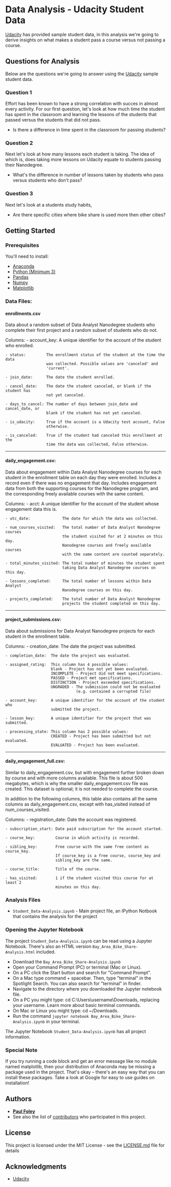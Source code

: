# Data Analysis - Udacity Student Data

[Udacity](https://www.udacity.com/) has provided sample student data, in this analysis we're going to derive insights on what makes a student pass a course versus not passing a course.


## Questions for Analysis
Below are the questions we're going to answer using the [Udacity](https://www.udacity.com/) sample student data. 

### Question 1

Effort has been known to have a strong correlation with succes in almost every activity. For our first question, let's look at how much time the student has spent in the classroom and learning the lessons of the students that passed versus the students that did not pass.

* Is there a difference in time spent in the classroom for passing students?

### Question 2

Next let's look at how many lessons each student is taking. The idea of which is, does taking more lessons on Udacity equate to students passing their Nanodegree.

* What's the difference in number of lessons taken by students who pass versus students who don't pass?

### Question 3

Next let's look at a students study habits, 

* Are there specific cities where bike share is used more then other cities?


## Getting Started

### Prerequisites
You'll need to install:

* [Anaconda](https://www.continuum.io/downloads)
* [Python (Minimum 3)](https://www.continuum.io/blog/developer-blog/python-3-support-anaconda)
* [Pandas](https://anaconda.org/anaconda/pandas)
* [Numpy](https://anaconda.org/anaconda/numpy)
* [Matplotlib](https://anaconda.org/anaconda/matplotlib)

### Data Files:

#### enrollments.csv

Data about a random subset of Data Analyst Nanodegree students who complete
their first project and a random subset of students who do not.

Columns:
    - account_key:    A unique identifier for the account of the student who
                     enrolled.

    - status:         The enrollment status of the student at the time the data
                      was collected. Possible values are 'canceled' and
                      'current'.

    - join_date:      The date the student enrolled.

    - cancel_date:    The date the student canceled, or blank if the student has
                      not yet canceled.

    - days_to_cancel: The number of days between join_date and cancel_date, or
                      blank if the student has not yet canceled.

    - is_udacity:     True if the account is a Udacity test account, False
                      otherwise.

    - is_canceled:    True if the student had canceled this enrollment at the
                      time the data was collected, False otherwise.

-------------------------------------------------------------------------------

#### daily_engagement.csv:

Data about engagement within Data Analyst Nanodegree courses for each student in
the enrollment table on each day they were enrolled. Includes a record even if
there was no engagement that day. Includes engagement data from both the
supporting courses for the Nanodegree program, and the corresponding freely
available courses with the same content.

Columns:
    - acct:                  A unique identifier for the account of the student
                             whose engagement data this is.

    - utc_date:              The date for which the data was collected.

    - num_courses_visited:   The total number of Data Analyst Nanodegree courses
                             the student visited for at 2 minutes on this day.
                             Nanodegree courses and freely available courses
                             with the same content are counted separately.

    - total_minutes_visited: The total number of minutes the student spent
                             taking Data Analyst Nanodegree courses on this day.

    - lessons_completed:     The total number of lessons within Data Analyst
                             Nanodegree courses on this day.

    - projects_completed:    The total number of Data Analyst Nanodegree
                             projects the student completed on this day.

-------------------------------------------------------------------------------

#### project_submissions.csv:

Data about submissions for Data Analyst Nanodegree projects for each student in
the enrollment table.

Columns:
    - creation_date:    The date the project was submitted.

    - completion_date:  The date the project was evaluated.

    - assigned_rating:  This column has 4 possible values:
                        blank - Project has not yet been evaluated.
                        INCOMPLETE - Project did not meet specifications.
                        PASSED - Project met specifications.
                        DISTINCTION - Project exceeded specifications.
                        UNGRADED - The submission could not be evaluated
                                   (e.g. contained a corrupted file)

    - account_key:      A unique identifier for the account of the student who
                        submitted the project.

    - lesson_key:       A unique identifier for the project that was submitted.

    - processing_state: This column has 2 possible values:
                        CREATED - Project has been submitted but not evaluated.
                        EVALUATED - Project has been evaluated.

-------------------------------------------------------------------------------

#### daily_engagement_full.csv:

Similar to daily_engagement.csv, but with engagement further broken down by
course and with more columns available. This file is about 500 megabytes, which
is why the smaller daily_engagement.csv file was created. This dataset is
optional; it is not needed to complete the course.

In addition to the following columns, this table also contains all the same
columns as daily_engagement.csv, except with has_visited instead of
num_courses_visited.

Columns:
    - registration_date:  Date the account was registered.

    - subscription_start: Date paid subscription for the account started.

    - course_key:         Course in which activity is recorded.

    - sibling_key:        Free course with the same free content as course_key.
                          If course_key is a free course, course_key and
                          sibling_key are the same.

    - course_title:       Title of the course.

    - has_visited:        1 if the student visited this course for at least 2
                          minutes on this day.


### Analysis Files
* `Student_Data-Analysis.ipynb` - Main project file, an IPython Notbook that contains the analysis for the project


### Opening the Jupyter Notebook
The project `Student_Data-Analysis.ipynb` can be read using a Jupyter Notebook. There's also an HTML version `Bay_Area_Bike_Share-Analysis.html` included.

* Download the `Bay_Area_Bike_Share-Analysis.ipynb`
* Open your Command Prompt (PC) or terminal (Mac or Linux).
* On a PC click the Start button and search for "Command Prompt".
* On a Mac type command + spacebar. Then, type "terminal" in the Spotlight Search. You can also search for "terminal" in finder.
* Navigate to the directory where you downloaded the Jupyter notebook file.
* On a PC you might type: cd C:\Users\username\Downloads\, replacing your username. Learn more about basic terminal commands.
* On Mac or Linux you might type: cd ~/Downloads.
* Run the command `jupyter notebook Bay_Area_Bike_Share-Analysis.ipynb` in your terminal.

The Jupyter Notebook `Student_Data-Analysis.ipynb` has all project information.

### Special Note
If you try running a code block and get an error message like no module named matplotlib, then your distribution of Anaconda may be missing a package used in the project. That's okay – there's an easy way that you can install these packages. Take a look at Google for easy to use guides on installation!


## Authors

* [**Paul Foley**](https://github.com/paulfoley)
* See also the list of [contributors](https://github.com/paulfoley/data-analyst/tree/master/Bay_Area_Bike_Share-Analysis) who participated in this project.


## License

This project is licensed under the MIT License - see the [LICENSE.md](LICENSE.md) file for details


## Acknowledgments

* [Udacity](https://www.udacity.com/)

